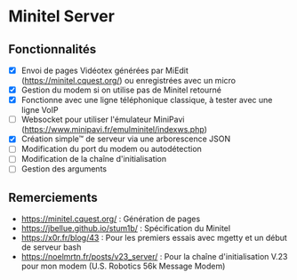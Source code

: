 # Minitel Server

## Fonctionnalités

- [x] Envoi de pages Vidéotex générées par MiEdit (https://minitel.cquest.org/) ou enregistrées avec un micro
- [x] Gestion du modem si on utilise pas de Minitel retourné
- [x] Fonctionne avec une ligne téléphonique classique, à tester avec une ligne VoIP
- [ ] Websocket pour utiliser l'émulateur MiniPavi (https://www.minipavi.fr/emulminitel/indexws.php)
- [x] Création simple™ de serveur via une arborescence JSON
- [ ] Modification du port du modem ou autodétection
- [ ] Modification de la chaîne d'initialisation
- [ ] Gestion des arguments

## Remerciements

- https://minitel.cquest.org/ : Génération de pages
- https://jbellue.github.io/stum1b/ : Spécification du Minitel
- https://x0r.fr/blog/43 : Pour les premiers essais avec mgetty et un début de serveur bash
- https://noelmrtn.fr/posts/v23_server/ : Pour la chaîne d'initialisation V.23 pour mon modem (U.S. Robotics 56k Message Modem)

